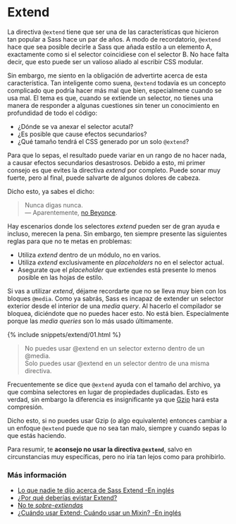 
# Extend

La directiva `@extend` tiene que ser una de las características que hicieron tan popular a Sass hace un par de años. A modo de recordatorio, `@extend` hace que sea posible decirle a Sass que añada estilo a un elemento A, exactamente como si el selector coincidiese con el selector B. No hace falta decir, que esto puede ser un valioso aliado al escribir CSS modular.

Sin embargo, me siento en la obligación de advertirte acerca de esta característica. Tan inteligente como suena, `@extend` todavía es un concepto complicado que podría hacer más mal que bien, especialmene cuando se usa mal. El tema es que, cuando se extiende un selector, no tienes una manera de responder a algunas cuestiones sin tener un conocimiento en profundidad de todo el código:

* ¿Dónde se va anexar el selector acutal?
* ¿Es posible que cause efectos secundarios?
* ¿Qué tamaño tendrá el CSS generado por un solo `@extend`?

Para que lo sepas, el resultado puede variar en un rango de no hacer nada, a causar efectos secundarios desastrosos. Debido a esto, mi primer consejo es que evites la directiva *extend* por completo. Puede sonar muy fuerte, pero al final, puede salvarte de algunos dolores de cabeza.

Dicho esto, ya sabes el dicho:

> Nunca digas nunca.<br>
> &mdash; Aparentemente, [no Beyonce](https://github.com/HugoGiraudel/sass-guidelines/issues/31#issuecomment-69112419).

Hay escenarios donde los selectores *extend* pueden ser de gran ayuda e incluso, merecen la pena. Sin embargo, ten siempre presente las siguientes reglas para que no te metas en problemas:

* Utiliza *extend* dentro de un módulo, no en varios.
* Utiliza *extend* exclusivamente en *placeholders* no en el selector actual.
* Asegurate que el *placeholder* que extiendes está presente lo menos posible en las hojas de estilo.

Si vas a utilizar *extend*, déjame recordarte que no se lleva muy bien con los bloques `@media`. Como ya sabrás, Sass es incapaz de extender un selector exterior desde el interior de una *media query*. Al hacerlo el compilador se bloquea, diciéndote que no puedes hacer esto. No está bien. Especialmente porque las *media queries* son lo más usado últimamente.

{% include snippets/extend/01.html %}

> No puedes usar @extend en un selector externo dentro de un @media.<br>
> Solo puedes usar @extend en un selector dentro de una misma directiva.

<div class="note">
  <p>Frecuentemente se dice que <code>@extend</code> ayuda con el tamaño del archivo, ya que combina selectores en lugar de propiedades duplicadas. Esto es verdad, sin embargo la diferencia es insignificante ya que <a href="http://en.wikipedia.org/wiki/Gzip">Gzip</a> hará esta compresión.</p>
  <p>Dicho esto, si no puedes usar Gzip (o algo equivalente) entonces cambiar a un enfoque <code>@extend</code> puede que no sea tan malo, siempre y cuando sepas lo que estás haciendo.</p>
</div>

Para resumir, te **aconsejo no usar la directiva `@extend`**, salvo en circunstancias muy específicas, pero no iría tan lejos como para prohibirlo.

### Más información

* [Lo que nadie te dijo acerca de Sass Extend -En inglés](http://www.sitepoint.com/sass-extend-nobody-told-you/)
* [¿Por qué deberías evistar Extend?](http://www.sitepoint.com/avoid-sass-extend/)
* [No te *sobre-extiendas*](http://pressupinc.com/blog/2014/11/dont-overextend-yourself-in-sass/)
* [¿Cuándo usar Extend; Cuándo usar un Mixin? -En inglés](http://csswizardry.com/2014/11/when-to-use-extend-when-to-use-a-mixin/)
